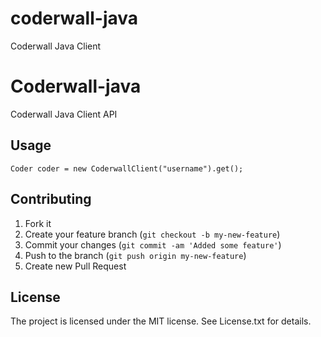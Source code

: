 coderwall-java
==============

Coderwall Java Client


# Coderwall-java

Coderwall Java Client API

## Usage

```
Coder coder = new CoderwallClient("username").get();
```

## Contributing

1. Fork it
2. Create your feature branch (`git checkout -b my-new-feature`)
3. Commit your changes (`git commit -am 'Added some feature'`)
4. Push to the branch (`git push origin my-new-feature`)
5. Create new Pull Request

## License 

The project is licensed under the MIT license. 
See License.txt for details.